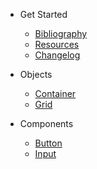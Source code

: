 * Get Started
  * [Bibliography](bibliography.md)
  * [Resources](resources.md)
  * [Changelog](changelog.md)

* Objects
  * [Container](objects/container.md)
  * [Grid](objects/grid.md)

* Components
  * [Button](components/button.md)
  * [Input](components/input.md)
